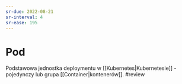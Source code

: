 ```yaml
---
sr-due: 2022-08-21
sr-interval: 4
sr-ease: 195
---
```


# Pod
Podstawowa jednostka deploymentu w [[Kubernetes|Kubernetesie]] - pojedynczy lub grupa [[Container|kontenerów]].
#review
